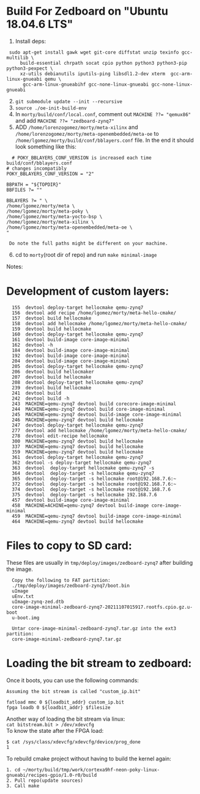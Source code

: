 # Build For Zedboard on "Ubuntu 18.04.6 LTS"

1. Install deps:
````
 sudo apt-get install gawk wget git-core diffstat unzip texinfo gcc-multilib \
     build-essential chrpath socat cpio python python3 python3-pip python3-pexpect \
     xz-utils debianutils iputils-ping libsdl1.2-dev xterm  gcc-arm-linux-gnueabi qemu \
      gcc-arm-linux-gnueabihf gcc-none-linux-gnueabi gcc-none-linux-gnueabi
````
2. `git submodule update --init --recursive`
3. `source ./oe-init-build-env`
4. In `morty/build/conf/local.conf`, comment out `MACHINE ??= "qemux86"` and add
    `MACHINE ??= "zedboard-zynq7"`
5. ADD `/home/lorenzogomez/morty/meta-xilinx` and  `/home/lorenzogomez/morty/meta-openembedded/meta-oe` to `/home/lgomez/morty/build/conf/bblayers.conf` file.
   In the end it should look something like this:
  ```
    # POKY_BBLAYERS_CONF_VERSION is increased each time build/conf/bblayers.conf
# changes incompatibly
POKY_BBLAYERS_CONF_VERSION = "2"

BBPATH = "${TOPDIR}"
BBFILES ?= ""

BBLAYERS ?= " \
  /home/lgomez/morty/meta \
  /home/lgomez/morty/meta-poky \
  /home/lgomez/morty/meta-yocto-bsp \
  /home/lgomez/morty/meta-xilinx \
  /home/lgomez/morty/meta-openembedded/meta-oe \ 
  "
   
   Do note the full paths might be different on your machine.
```


6. cd to `morty`(root dir of repo) and run `make minimal-image`
   
Notes:

# Development of custom layers:
```
  155  devtool deploy-target hellocmake qemu-zynq7
  156  devtool add recipe /home/lgomez/morty/meta-hello-cmake/
  157  devtool build hellocmake
  158  devtool add hellocmake /home/lgomez/morty/meta-hello-cmake/
  159  devtool build hellocmake
  160  devtool deploy-target hellocmake qemu-zynq7
  161  devtool build-image core-image-minimal
  162  devtool -h
  184  devtool build-image core-image-minimal
  192  devtool build-image core-image-minimal
  204  devtool build-image core-image-minimal
  205  devtool deploy-target hellocmake qemu-zynq7
  206  devtool build hellocmaker
  207  devtool build hellocmake
  208  devtool deploy-target hellocmake qemu-zynq7
  239  devtool build hellocmake
  241  devtool build
  242  devtool build -h
  243  MACHINE=qemu-zynq7 devtool build corecore-image-minimal 
  244  MACHINE=qemu-zynq7 devtool build core-image-minimal 
  245  MACHINE=qemu-zynq7 devtool build-image core-image-minimal 
  246  MACHINE=qemu-zynq7 devtool build hellocmake 
  247  devtool deploy-target hellocmake qemu-zynq7 
  277  devtool add hellocmake /home/lgomez/morty/meta-hello-cmake/
  278  devtool edit-recipe hellocmake
  300  MACHINE=qemu-zynq7 devtool build hellocmake 
  337  MACHINE=qemu-zynq7 devtool build hellocmake 
  359  MACHINE=qemu-zynq7 devtool build hellocmake 
  361  devtool deploy-target hellocmake qemu-zynq7
  362  devtool -s deploy-target hellocmake qemu-zynq7
  363  devtool  deploy-target hellocmake qemu-zynq7 -s
  364  devtool  deploy-target -s hellocmake qemu-zynq7 
  365  devtool  deploy-target -s hellocmake root@192.168.7.6:~
  372  devtool  deploy-target -s hellocmake root@192.168.7.6:~
  374  devtool  deploy-target -s hellocmake root@192.168.7.6
  375  devtool  deploy-target -s hellocmake 192.168.7.6
  457  devtool build-image core-image-minimal
  458  MACHINE=ACHINE=qemu-zynq7 devtool build-image core-image-minimal
  459  MACHINE=qemu-zynq7 devtool build-image core-image-minimal
  464  MACHINE=qemu-zynq7 devtool build hellocmake

```

# Files to copy to SD card:

These files are usually in `tmp/deploy/images/zedboard-zynq7` after building the image.
```
  Copy the following to FAT partition:
  ./tmp/deploy/images/zedboard-zynq7/boot.bin
  uImage 
  uEnv.txt
  uImage-zynq-zed.dtb 
  core-image-minimal-zedboard-zynq7-20211107015917.rootfs.cpio.gz.u-boot
  u-boot.img

  Untar core-image-minimal-zedboard-zynq7.tar.gz into the ext3 partition:
  core-image-minimal-zedboard-zynq7.tar.gz
```
# Loading the bit stream to zedboard:
Once it boots, you can use the following commands:

```
Assuming the bit stream is called "custom_ip.bit"

fatload mmc 0 ${loadbit_addr} custom_ip.bit
fpga loadb 0 ${loadbit_addr} $filesize
```

Another way of loading the bit stream via linux:  
`cat bitstream.bit > /dev/xdevcfg`  
To know the state after the FPGA load:
```
$ cat /sys/class/xdevcfg/xdevcfg/device/prog_done
1
```

To rebuild cmake project without having to build the kernel again:
```
1. cd ~/morty/build/tmp/work/cortexa9hf-neon-poky-linux-gnueabi/recipes-gpio/1.0-r0/build
2. Pull repo(update sources)
3. Call make
```
